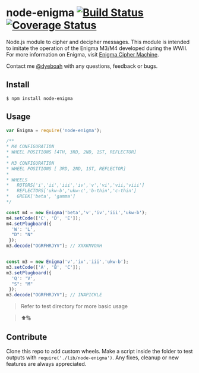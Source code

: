 node-enigma  [![Build Status](https://travis-ci.org/dyeboah/node-enigma.svg?branch=master)](https://travis-ci.org/dyeboah/node-enigma)  [![Coverage Status](https://coveralls.io/repos/github/dyeboah/node-enigma/badge.svg?branch=master)](https://coveralls.io/github/dyeboah/node-enigma?branch=master)
===========

Node.js module to cipher and decipher messages. 
This module is intended to imitate the operation of the Enigma M3/M4 developed during the WWII.
For more information on Enigma, visit [Enigma Cipher Machine](http://www.cryptomuseum.com/crypto/enigma/index.htm).

Contact me [@dyeboah](mailto:dyeboah@oswego.edu) with any questions, feedback or bugs.

Install
-------

  ```
  $ npm install node-enigma
  ```
  
Usage
-----

  ```javascript
  var Enigma = require('node-enigma');
  
  /**
  * M4 CONFIGURATION
  * WHEEL POSITIONS [4TH, 3RD, 2ND, 1ST, REFLECTOR]
  *
  * M3 CONFIGURATION
  * WHEEL POSITIONS [ 3RD, 2ND, 1ST, REFLECTOR]
  *
  * WHEELS 
  *   ROTORS['i','ii','iii','iv','v','vi','vii,'viii']
  *   REFLECTORS['ukw-b','ukw-c','b-thin','c-thin']
  *   GREEK['beta', 'gamma']
  */
  
  const m4 = new Enigma('beta','v','iv','iii','ukw-b');
  m4.setCode(['C', 'D', 'E']);
  m4.setPlugboard({
    'W': 'L',
    "D": "N"
   });
  m3.decode("OGRFHRJYV"); // XXXKMVOXH
  
  
  const m3 = new Enigma('v','iv','iii','ukw-b');
  m3.setCode(['A', 'B', 'C']);
  m3.setPlugboard({
    'Q': 'V',
    "S": "M"
   });
  m3.decode("OGRFHRJYV"); // INAPICKLE
  
  
  ```
  
  
  >Refer to test directory for more basic usage
  
  >⬆🔠
  
  
Contribute
----------

Clone this repo to add custom wheels. Make a script inside the folder to test outputs with `require('./lib/node-enigma')`. Any fixes, cleanup or new features are always appreciated.
